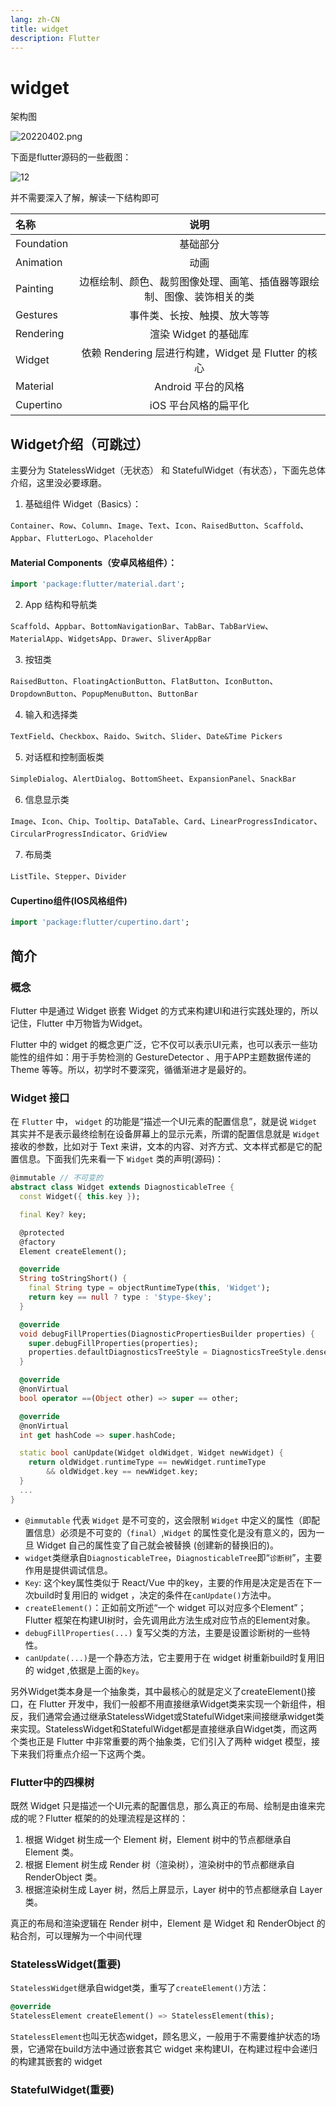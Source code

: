 ```yaml
---
lang: zh-CN
title: widget
description: Flutter
---
```


# widget

架构图

![20220402.png](https://s2.loli.net/2022/04/02/3oLIz8cPC5JVMlS.png)

下面是flutter源码的一些截图：

![12](https://s2.loli.net/2022/04/03/fjwdDxzyURiXSQI.png)

并不需要深入了解，解读一下结构即可

| 名称        | 说明  |
| :------------- |:-------------:| 
| Foundation|	基础部分|
|Animation|	动画|
|Painting|	边框绘制、颜色、裁剪图像处理、画笔、插值器等跟绘制、图像、装饰相关的类|
|Gestures|	事件类、长按、触摸、放大等等 |
|Rendering|	渲染 Widget 的基础库|
|Widget|	依赖 Rendering 层进行构建，Widget 是 Flutter 的核心|
|Material|	Android 平台的风格|
|Cupertino	|iOS 平台风格的扁平化|


## Widget介绍（可跳过）

主要分为 StatelessWidget（无状态） 和 StatefulWidget（有状态），下面先总体介绍，这里没必要琢磨。


1. 基础组件 Widget（Basics）：

`Container`、`Row`、`Column`、`Image`、`Text`、`Icon`、`RaisedButton`、`Scaffold`、`Appbar`、`FlutterLogo`、`Placeholder`

#### Material Components（安卓风格组件）：

```dart
import 'package:flutter/material.dart';
```

2. App 结构和导航类

`Scaffold`、`Appbar`、`BottomNavigationBar`、`TabBar`、`TabBarView`、`MaterialApp`、`WidgetsApp`、`Drawer`、`SliverAppBar`

3. 按钮类

`RaisedButton`、`FloatingActionButton`、`FlatButton`、`IconButton`、`DropdownButton`、`PopupMenuButton`、`ButtonBar`

4. 输入和选择类

`TextField`、`Checkbox`、`Raido`、`Switch`、`Slider`、`Date&Time Pickers`

5. 对话框和控制面板类

`SimpleDialog`、`AlertDialog`、`BottomSheet`、`ExpansionPanel`、`SnackBar`

6. 信息显示类

`Image`、`Icon`、`Chip`、`Tooltip`、`DataTable`、`Card`、`LinearProgressIndicator`、`CircularProgressIndicator`、`GridView`

7. 布局类

`ListTile`、`Stepper`、`Divider`

#### Cupertino组件(IOS风格组件)

```dart
import 'package:flutter/cupertino.dart';
```

## 简介

### 概念

Flutter 中是通过 Widget 嵌套 Widget 的方式来构建UI和进行实践处理的，所以记住，Flutter 中万物皆为Widget。

Flutter 中的 widget 的概念更广泛，它不仅可以表示UI元素，也可以表示一些功能性的组件如：用于手势检测的 GestureDetector 、用于APP主题数据传递的 Theme 等等。所以，初学时不要深究，循循渐进才是最好的。

### Widget 接口

在 `Flutter` 中， `widget` 的功能是“描述一个UI元素的配置信息”，就是说 `Widget` 其实并不是表示最终绘制在设备屏幕上的显示元素，所谓的配置信息就是 `Widget` 接收的参数，比如对于 Text 来讲，文本的内容、对齐方式、文本样式都是它的配置信息。下面我们先来看一下 `Widget` 类的声明(源码)：

```dart
@immutable // 不可变的
abstract class Widget extends DiagnosticableTree {
  const Widget({ this.key });

  final Key? key;

  @protected
  @factory
  Element createElement();

  @override
  String toStringShort() {
    final String type = objectRuntimeType(this, 'Widget');
    return key == null ? type : '$type-$key';
  }

  @override
  void debugFillProperties(DiagnosticPropertiesBuilder properties) {
    super.debugFillProperties(properties);
    properties.defaultDiagnosticsTreeStyle = DiagnosticsTreeStyle.dense;
  }

  @override
  @nonVirtual
  bool operator ==(Object other) => super == other;

  @override
  @nonVirtual
  int get hashCode => super.hashCode;

  static bool canUpdate(Widget oldWidget, Widget newWidget) {
    return oldWidget.runtimeType == newWidget.runtimeType
        && oldWidget.key == newWidget.key;
  }
  ...
}
```

- `@immutable` 代表 `Widget` 是不可变的，这会限制 `Widget` 中定义的属性（即配置信息）必须是不可变的（`final`）,`Widget` 的属性变化是没有意义的，因为一旦 Widget 自己的属性变了自己就会被替换 (创建新的替换旧的)。
- `widget`类继承自`DiagnosticableTree`，`DiagnosticableTree`即“`诊断树`”，主要作用是提供调试信息。
- `Key`: 这个key属性类似于 React/Vue 中的key，主要的作用是决定是否在下一次build时复用旧的 widget ，决定的条件在`canUpdate()`方法中。
- `createElement()`：正如前文所述“一个 widget 可以对应多个Element”；Flutter 框架在构建UI树时，会先调用此方法生成对应节点的Element对象。
- `debugFillProperties(...)` 复写父类的方法，主要是设置诊断树的一些特性。
- `canUpdate(...)`是一个静态方法，它主要用于在 widget 树重新build时复用旧的 widget ,依据是上面的`key`。


另外Widget类本身是一个抽象类，其中最核心的就是定义了createElement()接口，在 Flutter 开发中，我们一般都不用直接继承Widget类来实现一个新组件，相反，我们通常会通过继承StatelessWidget或StatefulWidget来间接继承widget类来实现。StatelessWidget和StatefulWidget都是直接继承自Widget类，而这两个类也正是 Flutter 中非常重要的两个抽象类，它们引入了两种 widget 模型，接下来我们将重点介绍一下这两个类。

### Flutter中的四棵树

既然 Widget 只是描述一个UI元素的配置信息，那么真正的布局、绘制是由谁来完成的呢？Flutter 框架的的处理流程是这样的：

1. 根据 Widget 树生成一个 Element 树，Element 树中的节点都继承自 Element 类。
2. 根据 Element 树生成 Render 树（渲染树），渲染树中的节点都继承自RenderObject 类。
3. 根据渲染树生成 Layer 树，然后上屏显示，Layer 树中的节点都继承自 Layer 类。

真正的布局和渲染逻辑在 Render 树中，Element 是 Widget 和 RenderObject 的粘合剂，可以理解为一个中间代理

### StatelessWidget(重要)

`StatelessWidget`继承自widget类，重写了`createElement()`方法：

```dart
@override
StatelessElement createElement() => StatelessElement(this);
```

`StatelessElement`也叫无状态widget，顾名思义，一般用于不需要维护状态的场景，它通常在build方法中通过嵌套其它 widget 来构建UI，在构建过程中会递归的构建其嵌套的 widget 


### StatefulWidget(重要)
